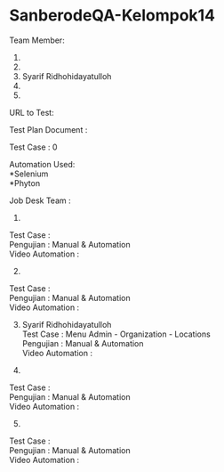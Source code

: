 # SanberodeQA-Kelompok14

Team Member:
1.  <br>
2. <br>
3. Syarif Ridhohidayatulloh<br>
4. <br>
5. <br>
 
URL to Test: 

Test Plan Document :  <br>

Test Case : 0 <br>

Automation Used:<br>
*Selenium<br>
*Phyton<br>

Job Desk Team :
1.  <br>
Test Case : <br>
Pengujian : Manual & Automation <br>
Video Automation : 

2. <br>
Test Case : <br>
Pengujian : Manual & Automation <br>
Video Automation : 

3. Syarif Ridhohidayatulloh <br>
Test Case : Menu Admin - Organization - Locations  <br>
Pengujian : Manual & Automation <br>
Video Automation : 

4.  <br>
Test Case :  <br>
Pengujian : Manual & Automation <br>
Video Automation : 

5.  <br>
Test Case :  <br>
Pengujian : Manual & Automation <br>
Video Automation : 
